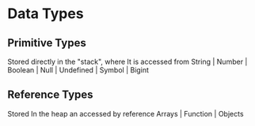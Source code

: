 # Data Types

## Primitive Types
Stored directly in the "stack", where It is accessed from
String | Number | Boolean | Null | Undefined | Symbol | Bigint

## Reference Types
Stored In the heap an accessed by reference
Arrays | Function | Objects
